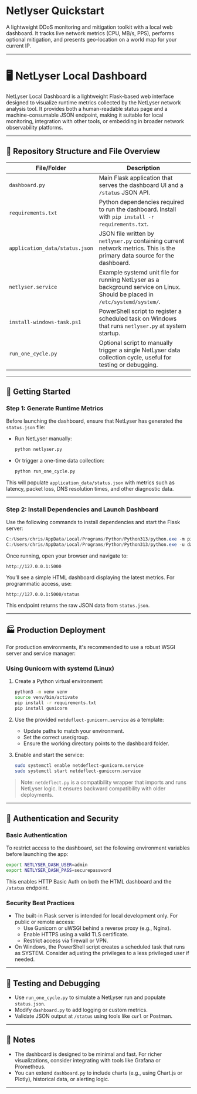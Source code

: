 # Netlyser Quickstart

A lightweight DDoS monitoring and mitigation toolkit with a local web dashboard. It tracks live network metrics (CPU, MB/s, PPS), performs optional mitigation, and presents geo-location on a world map for your current IP.

---

# 🖥️ NetLyser Local Dashboard

NetLyser Local Dashboard is a lightweight Flask-based web interface designed to visualize runtime metrics collected by the NetLyser network analysis tool. It provides both a human-readable status page and a machine-consumable JSON endpoint, making it suitable for local monitoring, integration with other tools, or embedding in broader network observability platforms.

---

## 📁 Repository Structure and File Overview

| File/Folder | Description |
|------------|-------------|
| `dashboard.py` | Main Flask application that serves the dashboard UI and a `/status` JSON API. |
| `requirements.txt` | Python dependencies required to run the dashboard. Install with `pip install -r requirements.txt`. |
| `application_data/status.json` | JSON file written by `netlyser.py` containing current network metrics. This is the primary data source for the dashboard. |
| `netlyser.service` | Example systemd unit file for running NetLyser as a background service on Linux. Should be placed in `/etc/systemd/system/`. |
| `install-windows-task.ps1` | PowerShell script to register a scheduled task on Windows that runs `netlyser.py` at system startup. |
| `run_one_cycle.py` | Optional script to manually trigger a single NetLyser data collection cycle, useful for testing or debugging. |

---

## 🚀 Getting Started

### Step 1: Generate Runtime Metrics

Before launching the dashboard, ensure that NetLyser has generated the `status.json` file:

- Run NetLyser manually:
  ```bash
  python netlyser.py
  ```
- Or trigger a one-time data collection:
  ```bash
  python run_one_cycle.py
  ```

This will populate `application_data/status.json` with metrics such as latency, packet loss, DNS resolution times, and other diagnostic data.

---

### Step 2: Install Dependencies and Launch Dashboard

Use the following commands to install dependencies and start the Flask server:

```powershell
C:/Users/chris/AppData/Local/Programs/Python/Python313/python.exe -m pip install -r requirements.txt
C:/Users/chris/AppData/Local/Programs/Python/Python313/python.exe -u dashboard.py
```

Once running, open your browser and navigate to:

```
http://127.0.0.1:5000
```

You’ll see a simple HTML dashboard displaying the latest metrics. For programmatic access, use:

```
http://127.0.0.1:5000/status
```

This endpoint returns the raw JSON data from `status.json`.

---

## 🏭 Production Deployment

For production environments, it's recommended to use a robust WSGI server and service manager:

### Using Gunicorn with systemd (Linux)

1. Create a Python virtual environment:
   ```bash
   python3 -m venv venv
   source venv/bin/activate
   pip install -r requirements.txt
   pip install gunicorn
   ```

2. Use the provided `netdeflect-gunicorn.service` as a template:
   - Update paths to match your environment.
   - Set the correct user/group.
   - Ensure the working directory points to the dashboard folder.

3. Enable and start the service:
   ```bash
   sudo systemctl enable netdeflect-gunicorn.service
   sudo systemctl start netdeflect-gunicorn.service
   ```

> Note: `netdeflect.py` is a compatibility wrapper that imports and runs NetLyser logic. It ensures backward compatibility with older deployments.

---

## 🔐 Authentication and Security

### Basic Authentication

To restrict access to the dashboard, set the following environment variables before launching the app:

```bash
export NETLYSER_DASH_USER=admin
export NETLYSER_DASH_PASS=securepassword
```

This enables HTTP Basic Auth on both the HTML dashboard and the `/status` endpoint.

### Security Best Practices

- The built-in Flask server is intended for local development only. For public or remote access:
  - Use Gunicorn or uWSGI behind a reverse proxy (e.g., Nginx).
  - Enable HTTPS using a valid TLS certificate.
  - Restrict access via firewall or VPN.
- On Windows, the PowerShell script creates a scheduled task that runs as SYSTEM. Consider adjusting the privileges to a less privileged user if needed.

---

## 🧪 Testing and Debugging

- Use `run_one_cycle.py` to simulate a NetLyser run and populate `status.json`.
- Modify `dashboard.py` to add logging or custom metrics.
- Validate JSON output at `/status` using tools like `curl` or Postman.

---

## 📌 Notes

- The dashboard is designed to be minimal and fast. For richer visualizations, consider integrating with tools like Grafana or Prometheus.
- You can extend `dashboard.py` to include charts (e.g., using Chart.js or Plotly), historical data, or alerting logic.

---

